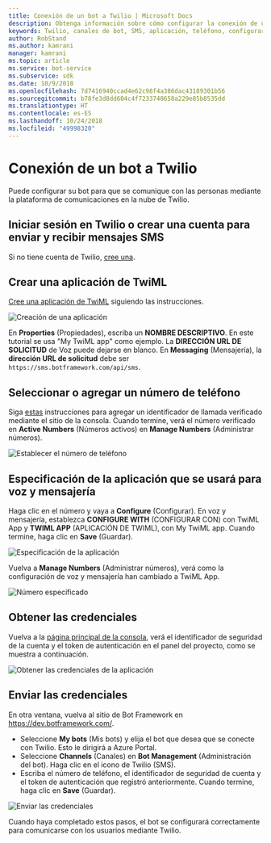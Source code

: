 ```yaml
---
title: Conexión de un bot a Twilio | Microsoft Docs
description: Obtenga información sobre cómo configurar la conexión de un bot a Twilio.
keywords: Twilio, canales de bot, SMS, aplicación, teléfono, configurar Twilio, comunicación en la nube, texto
author: RobStand
ms.author: kamrani
manager: kamrani
ms.topic: article
ms.service: bot-service
ms.subservice: sdk
ms.date: 10/9/2018
ms.openlocfilehash: 7d7416940ccad4e62c98f4a386dac43189301b56
ms.sourcegitcommit: b78fe3d8dd604c4f7233740658a229e85b8535dd
ms.translationtype: HT
ms.contentlocale: es-ES
ms.lasthandoff: 10/24/2018
ms.locfileid: "49998320"
---
```

# <a name="connect-a-bot-to-twilio"></a>Conexión de un bot a Twilio

Puede configurar su bot para que se comunique con las personas mediante la plataforma de comunicaciones en la nube de Twilio.

## <a name="log-in-to-or-create-a-twilio-account-for-sending-and-receiving-sms-messages"></a>Iniciar sesión en Twilio o crear una cuenta para enviar y recibir mensajes SMS

Si no tiene cuenta de Twilio, <a href="https://www.twilio.com/try-twilio" target="_blank">cree una</a>.

## <a name="create-a-twiml-application"></a>Crear una aplicación de TwiML

<a href="https://support.twilio.com/hc/en-us/articles/223180928-How-Do-I-Create-a-TwiML-App-" target="_blank">Cree una aplicación de TwiML</a> siguiendo las instrucciones.

![Creación de una aplicación](~/media/channels/twi-StepTwiml.png)

En **Properties** (Propiedades), escriba un **NOMBRE DESCRIPTIVO**. En este tutorial se usa "My TwiML app" como ejemplo. La **DIRECCIÓN URL DE SOLICITUD** de Voz puede dejarse en blanco. En **Messaging** (Mensajería), la **dirección URL de solicitud** debe ser `https://sms.botframework.com/api/sms`.

## <a name="select-or-add-a-phone-number"></a>Seleccionar o agregar un número de teléfono

Siga <a href = "https://support.twilio.com/hc/en-us/articles/223180048-Adding-a-Verified-Phone-Number-or-Caller-ID-with-Twilio" target="_blank">estas</a> instrucciones para agregar un identificador de llamada verificado mediante el sitio de la consola. Cuando termine, verá el número verificado en **Active Numbers** (Números activos) en **Manage Numbers** (Administrar números).

![Establecer el número de teléfono](~/media/channels/twi-StepPhone.png)

## <a name="specify-application-to-use-for-voice-and-messaging"></a>Especificación de la aplicación que se usará para voz y mensajería

Haga clic en el número y vaya a **Configure** (Configurar). En voz y mensajería, establezca **CONFIGURE WITH** (CONFIGURAR CON) con TwiML App y **TWIML APP** (APLICACIÓN DE TWIML), con My TwiML app. Cuando termine, haga clic en **Save** (Guardar).

![Especificación de la aplicación](~/media/channels/twi-StepPhone2.png)

Vuelva a **Manage Numbers** (Administrar números), verá como la configuración de voz y mensajería han cambiado a TwiML App.

![Número especificado](~/media/channels/twi-StepPhone3.png)


## <a name="gather-credentials"></a>Obtener las credenciales

Vuelva a la [página principal de la consola](https://www.twilio.com/console/), verá el identificador de seguridad de la cuenta y el token de autenticación en el panel del proyecto, como se muestra a continuación.

![Obtener las credenciales de la aplicación](~/media/channels/twi-StepAuth.png)

## <a name="submit-credentials"></a>Enviar las credenciales

En otra ventana, vuelva al sitio de Bot Framework en https://dev.botframework.com/. 

- Seleccione **My bots** (Mis bots) y elija el bot que desea que se conecte con Twilio. Esto le dirigirá a Azure Portal.
- Seleccione **Channels** (Canales) en **Bot Management** (Administración del bot). Haga clic en el icono de Twilio (SMS).
- Escriba el número de teléfono, el identificador de seguridad de cuenta y el token de autenticación que registró anteriormente. Cuando termine, haga clic en **Save** (Guardar).

![Enviar las credenciales](~/media/channels/twi-StepSubmit.png)

Cuando haya completado estos pasos, el bot se configurará correctamente para comunicarse con los usuarios mediante Twilio.